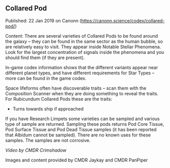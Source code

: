 ## Collared Pod

Published: 22 Jan 2019 on Canonn (https://canonn.science/codex/collared-pod/)

Content: There are several varieties of Collared Pods to be found around the galaxy – they can be found in the same sector as the human bubble, so are relatively easy to visit. They appear inside Notable Stellar Phenomena. Look for the largest concentration of signals inside the phenomena and you should find them (if they are present).

In-game codex information shows that the different variants appear near different planet types, and have different requirements for Star Types – more can be found in the game codex.

Space lifeforms often have discoverable traits – scan them with the Composition Scanner when they are doing something to reveal the traits. For Rubicundum Collared Pods these are the traits:

- Turns towards ship if approached

If you have Research Limpets some varieties can be sampled and various type of sample are returned. Sampling these pods returns Pod Core Tissue, Pod Surface Tissue and Pod Dead Tissue samples (it has been reported that Albidum cannot be sampled).  There are no known uses for these samples. The samples are not corrosive.

*Video by CMDR Crimshadow*

Images and content provided by CMDR Jaykay and CMDR PanPiper